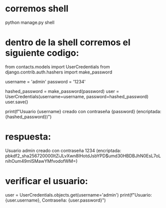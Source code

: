 # corremos shell
python manage.py shell

# dentro de la shell corremos el siguiente codigo:
from contacts.models import UserCredentials
from django.contrib.auth.hashers import make_password

 <!-- Crear un nuevo usuario con contraseña encriptada -->
username = 'admin'
password = '1234'

hashed_password = make_password(password)
user = UserCredentials(username=username, password=hashed_password)
user.save()

print(f"Usuario {username} creado con contraseña {password} (encriptada: {hashed_password})")

# respuesta:
Usuario admin creado con contraseña 1234 (encriptada: pbkdf2_sha256$720000$ltZiJLvXwn8IHotdJsbYPD$umd30HBDBJhN0EsL7oLnihOum49mlSMawYMfvodofWM=)

# verificar el usuario:
user = UserCredentials.objects.get(username='admin')
print(f"Usuario: {user.username}, Contraseña: {user.password}")

